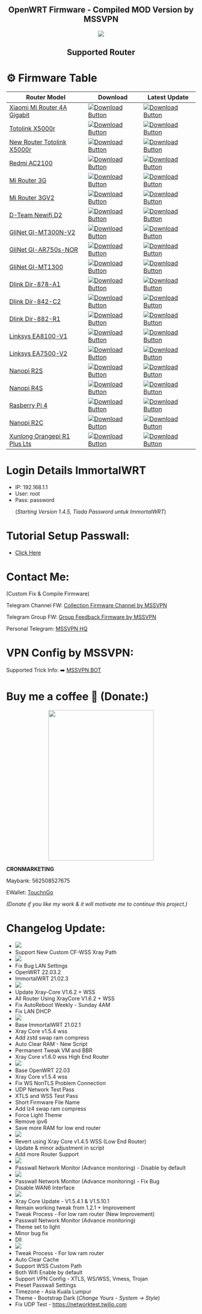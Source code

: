 <h2 align="center">
OpenWRT Firmware - Compiled MOD Version by MSSVPN
</h2>

<p align="center"><img src="https://forum.openwrt.org/uploads/default/original/3X/2/9/2965b316403db302c535cae40139e8c49bbad6e3.png"></p>
<h2 align="center">
Supported Router
</h2>

# ⚙️ Firmware Table
| Router Model | Download | Latest Update |
|--------------|----------|---------------|
| <a href="https://github.com/mssvpn/OpenWRT_by_MSSVPN/tree/main/xiaomi_mi-router-4a-gigabit">Xiaomi Mi Router 4A Gigabit</a>    |[![Download Button](https://img.shields.io/badge/Passwall-MSSVPN-yellow.svg)](https://github.com/mssvpn/OpenWRT_by_MSSVPN/tree/main/xiaomi_mi-router-4a-gigabit)|[![Download Button](https://img.shields.io/badge/Version-1.4.8-blue.svg)](https://github.com/mssvpn/OpenWRT_by_MSSVPN/tree/main/xiaomi_mi-router-4a-gigabit) |
| <a href="https://github.com/mssvpn/OpenWRT_by_MSSVPN/tree/main/totolink_x5000r">Totolink X5000r</a>    |[![Download Button](https://img.shields.io/badge/Passwall-MSSVPN-yellow.svg)](https://github.com/mssvpn/OpenWRT_by_MSSVPN/tree/main/totolink_x5000r)|[![Download Button](https://img.shields.io/badge/Version-1.4.8-blue.svg)](https://github.com/mssvpn/OpenWRT_by_MSSVPN/tree/main/totolink_x5000r) |
| <a href="https://shopee.com.my/TOTOLINK-X5000R-(AX1800)-WiFi-6-MU-MIMO-Gigabit-Wireless-WiFi-Router-OpenWRT-Stock-Firmware-i.234683885.13110314797?xptdk=1953b9a8-c1fe-4f96-a5fa-5397cbacad6c" target="_blank">New Router Totolink X5000r</a>    |[![Download Button](https://img.shields.io/badge/Shopee-Trusted!-orange.svg)](https://shopee.com.my/TOTOLINK-X5000R-(AX1800)-WiFi-6-MU-MIMO-Gigabit-Wireless-WiFi-Router-OpenWRT-Stock-Firmware-i.234683885.13110314797?xptdk=1953b9a8-c1fe-4f96-a5fa-5397cbacad6c)|[![Download Button](https://img.shields.io/badge/Shopee-SPayLater-blue.svg)](https://shopee.com.my/TOTOLINK-X5000R-(AX1800)-WiFi-6-MU-MIMO-Gigabit-Wireless-WiFi-Router-OpenWRT-Stock-Firmware-i.234683885.13110314797?xptdk=1953b9a8-c1fe-4f96-a5fa-5397cbacad6c) |
| <a href="https://github.com/mssvpn/OpenWRT_by_MSSVPN/tree/main/xiaomi_redmi-router-ac2100">Redmi AC2100</a>    |[![Download Button](https://img.shields.io/badge/Passwall-MSSVPN-yellow.svg)](https://github.com/mssvpn/OpenWRT_by_MSSVPN/tree/main/xiaomi_redmi-router-ac2100)|[![Download Button](https://img.shields.io/badge/Version-1.4.8-blue.svg)](https://github.com/mssvpn/OpenWRT_by_MSSVPN/tree/main/xiaomi_redmi-router-ac2100) |
| <a href="https://github.com/mssvpn/OpenWRT_by_MSSVPN/tree/main/xiaomi_mi-router-3g">Mi Router 3G</a>    |[![Download Button](https://img.shields.io/badge/Passwall-MSSVPN-yellow.svg)](https://github.com/mssvpn/OpenWRT_by_MSSVPN/tree/main/xiaomi_mi-router-3g)|[![Download Button](https://img.shields.io/badge/Version-1.4.8-blue.svg)](https://github.com/mssvpn/OpenWRT_by_MSSVPN/tree/main/xiaomi_mi-router-3g) |
| <a href="https://github.com/mssvpn/OpenWRT_by_MSSVPN/tree/main/xiaomi_mi-router-3g-v2">Mi Router 3GV2</a>    |[![Download Button](https://img.shields.io/badge/Passwall-MSSVPN-yellow.svg)](https://github.com/mssvpn/OpenWRT_by_MSSVPN/tree/main/xiaomi_mi-router-3g-v2)|[![Download Button](https://img.shields.io/badge/Version-1.4.8-blue.svg)](https://github.com/mssvpn/OpenWRT_by_MSSVPN/tree/main/xiaomi_mi-router-3g-v2) |
| <a href="https://github.com/mssvpn/OpenWRT_by_MSSVPN/tree/main/d-team_newifi-d2">D-Team Newifi D2</a>    |[![Download Button](https://img.shields.io/badge/Passwall-MSSVPN-yellow.svg)](https://github.com/mssvpn/OpenWRT_by_MSSVPN/tree/main/d-team_newifi-d2)|[![Download Button](https://img.shields.io/badge/Version-1.4.8-blue.svg)](https://github.com/mssvpn/OpenWRT_by_MSSVPN/tree/main/d-team_newifi-d2) |
| <a href="https://github.com/mssvpn/OpenWRT_by_MSSVPN/tree/main/glinet_gl-mt300n-v2">GliNet Gl-MT300N-V2</a>    |[![Download Button](https://img.shields.io/badge/Passwall-MSSVPN-yellow.svg)](https://github.com/mssvpn/OpenWRT_by_MSSVPN/tree/main/glinet_gl-mt300n-v2)|[![Download Button](https://img.shields.io/badge/Version-1.4.8-blue.svg)](https://github.com/mssvpn/OpenWRT_by_MSSVPN/tree/main/glinet_gl-mt300n-v2) |
| <a href="https://github.com/mssvpn/OpenWRT_by_MSSVPN/tree/main/glinet_gl-ar750s-nor">GliNet Gl-AR750s-NOR</a>    |[![Download Button](https://img.shields.io/badge/Passwall-MSSVPN-yellow.svg)](https://github.com/mssvpn/OpenWRT_by_MSSVPN/tree/main/glinet_gl-ar750s-nor)|[![Download Button](https://img.shields.io/badge/Version-1.4.8-blue.svg)](https://github.com/mssvpn/OpenWRT_by_MSSVPN/tree/main/glinet_gl-ar750s-nor) |
| <a href="https://github.com/mssvpn/OpenWRT_by_MSSVPN/tree/main/glinet_gl-mt1300">GliNet Gl-MT1300</a>    |[![Download Button](https://img.shields.io/badge/Passwall-MSSVPN-yellow.svg)](https://github.com/mssvpn/OpenWRT_by_MSSVPN/tree/main/glinet_gl-mt1300)|[![Download Button](https://img.shields.io/badge/Version-1.4.8-blue.svg)](https://github.com/mssvpn/OpenWRT_by_MSSVPN/tree/main/glinet_gl-mt1300) |
| <a href="https://github.com/mssvpn/OpenWRT_by_MSSVPN/tree/main/dlink_dir-878-a1">Dlink Dir-878-A1</a>    |[![Download Button](https://img.shields.io/badge/Passwall-MSSVPN-yellow.svg)](https://github.com/mssvpn/OpenWRT_by_MSSVPN/tree/main/dlink_dir-878-a1)|[![Download Button](https://img.shields.io/badge/Version-1.4.8-blue.svg)](https://github.com/mssvpn/OpenWRT_by_MSSVPN/tree/main/dlink_dir-878-a1) |
| <a href="https://github.com/mssvpn/OpenWRT_by_MSSVPN/tree/main/dlink_dir-842-c2">Dlink Dir-842-C2</a>    |[![Download Button](https://img.shields.io/badge/Passwall-MSSVPN-yellow.svg)](https://github.com/mssvpn/OpenWRT_by_MSSVPN/tree/main/dlink_dir-842-c2)|[![Download Button](https://img.shields.io/badge/Version-1.4.8-blue.svg)](https://github.com/mssvpn/OpenWRT_by_MSSVPN/tree/main/dlink_dir-842-c2) |
| <a href="https://github.com/mssvpn/OpenWRT_by_MSSVPN/tree/main/dlink_dir-882-r1">Dlink Dir-882-R1</a>    |[![Download Button](https://img.shields.io/badge/Passwall-MSSVPN-yellow.svg)](https://github.com/mssvpn/OpenWRT_by_MSSVPN/tree/main/dlink_dir-882-r1)|[![Download Button](https://img.shields.io/badge/Version-1.4.8-blue.svg)](https://github.com/mssvpn/OpenWRT_by_MSSVPN/tree/main/dlink_dir-882-r1) |
| <a href="https://github.com/mssvpn/OpenWRT_by_MSSVPN/tree/main/linksys_ea8100-v1">Linksys EA8100-V1</a>    |[![Download Button](https://img.shields.io/badge/Passwall-MSSVPN-yellow.svg)](https://github.com/mssvpn/OpenWRT_by_MSSVPN/tree/main/linksys_ea8100-v1)|[![Download Button](https://img.shields.io/badge/Version-1.4.8-blue.svg)](https://github.com/mssvpn/OpenWRT_by_MSSVPN/tree/main/linksys_ea8100-v1) |
| <a href="https://github.com/mssvpn/OpenWRT_by_MSSVPN/tree/main/linksys_ea7500-v2">Linksys EA7500-V2</a>    |[![Download Button](https://img.shields.io/badge/Passwall-MSSVPN-yellow.svg)](https://github.com/mssvpn/OpenWRT_by_MSSVPN/tree/main/linksys_ea7500-v2)|[![Download Button](https://img.shields.io/badge/Version-1.4.8-blue.svg)](https://github.com/mssvpn/OpenWRT_by_MSSVPN/tree/main/linksys_ea7500-v2) |
| <a href="https://github.com/mssvpn/OpenWRT_by_MSSVPN/tree/main/nanopi-r2s">Nanopi R2S</a>    |[![Download Button](https://img.shields.io/badge/Passwall+OpenClash+SSRPlus-MSSVPN-yellow.svg)](https://github.com/mssvpn/OpenWRT_by_MSSVPN/tree/main/nanopi-r2s)|[![Download Button](https://img.shields.io/badge/Version-1.4.8-blue.svg)](https://github.com/mssvpn/OpenWRT_by_MSSVPN/tree/main/nanopi-r2s) |
| <a href="https://github.com/mssvpn/OpenWRT_by_MSSVPN/tree/main/nanopi-r4s">Nanopi R4S</a>    |[![Download Button](https://img.shields.io/badge/Passwall+OpenClash+SSRPlus-MSSVPN-yellow.svg)](https://github.com/mssvpn/OpenWRT_by_MSSVPN/tree/main/nanopi-r4s)|[![Download Button](https://img.shields.io/badge/Version-1.4.8-blue.svg)](https://github.com/mssvpn/OpenWRT_by_MSSVPN/tree/main/nanopi-r4s) |
| <a href="https://github.com/mssvpn/OpenWRT_by_MSSVPN/tree/main/rpi-4">Rasberry Pi 4</a>    |[![Download Button](https://img.shields.io/badge/Passwall+OpenClash+SSRPlus-MSSVPN-yellow.svg)](https://github.com/mssvpn/OpenWRT_by_MSSVPN/tree/main/rpi-4)|[![Download Button](https://img.shields.io/badge/Version-1.4.8-blue.svg)](https://github.com/mssvpn/OpenWRT_by_MSSVPN/tree/main/rpi-4) |
| <a href="https://github.com/mssvpn/OpenWRT_by_MSSVPN/tree/main/nanopi-r2c">Nanopi R2C</a>    |[![Download Button](https://img.shields.io/badge/Passwall+OpenClash+SSRPlus-MSSVPN-yellow.svg)](https://github.com/mssvpn/OpenWRT_by_MSSVPN/tree/main/nanopi-r2c)|[![Download Button](https://img.shields.io/badge/Version-1.4.8-blue.svg)](https://github.com/mssvpn/OpenWRT_by_MSSVPN/tree/main/nanopi-r2c) |
| <a href="https://github.com/mssvpn/OpenWRT_by_MSSVPN/tree/main/xunlong_orangepi-r1-plus-lts">Xunlong Orangepi R1 Plus Lts</a>    |[![Download Button](https://img.shields.io/badge/Passwall+OpenClash+SSRPlus-MSSVPN-yellow.svg)](https://github.com/mssvpn/OpenWRT_by_MSSVPN/tree/main/xunlong_orangepi-r1-plus-lts)|[![Download Button](https://img.shields.io/badge/Version-1.4.8-blue.svg)](https://github.com/mssvpn/OpenWRT_by_MSSVPN/tree/main/xunlong_orangepi-r1-plus-lts) |

# Login Details ImmortalWRT
* IP: 192.168.1.1
* User: root
* Pass: password <p></p> (<i>Starting Version 1.4.5, Tiada Password untuk ImmortalWRT</i>)

# Tutorial Setup Passwall:
* <a href="https://telegra.ph/Cara-Setup-Pass-Wall---OpenWRT-21023-08-31">Click Here</a>

# Contact Me:
(Custom Fix & Compile Firmware)<p></p>
Telegram Channel FW: <a href="http://t.me/mssvpn_cfw">Collection Firmware Channel by MSSVPN</a><p></p>
Telegram Group FW: <a href="http://t.me/mssvpn_fw">Group Feedback Firmware by MSSVPN</a><p></p>
Personal Telegram: <a href="http://t.me/mssvpn_hq">MSSVPN HQ</a><p></p>

# VPN Config by MSSVPN:
Supported Trick Info: ➡️ <a href="https://t.me/mssvpn_bot">MSSVPN BOT</a>

# Buy me a coffee 🧋 (Donate:)
<p align="center"><img src="https://telegra.ph/file/42d7bf79b27dc90b1cd69.jpg" width="280" height="400"></p>
<p></p>
<b>CRONMARKETING</b><p></p>
Maybank: 562508527675<p></p>
EWallet: <a href="https://payment.tngdigital.com.my/sc/bDLnAXzAbu">TouchnGo</a><p></p>
<i>(Donate if you like my work & it will motivate me to continue this project.)</i>


# Changelog Update:
* <img src="https://img.shields.io/badge/Version-1.4.8-blue.svg">
* Support New Custom CF-WSS Xray Path 
* <img src="https://img.shields.io/badge/Version-1.4.6-blue.svg">
* Fix Bug LAN Settings
* OpenWRT 22.03.2
* ImmortalWRT 21.02.3 
* <img src="https://img.shields.io/badge/Version-1.4.5-blue.svg">
* Update Xray-Core V1.6.2 + WSS
* All Router Using XrayCore V1.6.2 + WSS
* Fix AutoReboot Weekly - Sunday 4AM
* Fix LAN DHCP
* <img src="https://img.shields.io/badge/Version-1.4.2-blue.svg">
* Base ImmortalWRT 21.02.1
* Xray Core v1.5.4 wss
* Add zstd swap ram compress
* Auto Clear RAM - New Script
* Permanent Tweak VM and BBR
* Xray Core v1.6.0 wss High End Router
* <img src="https://img.shields.io/badge/Version-1.4.1-blue.svg">
* Base OpenWRT 22.03
* Xray Core v1.5.4 wss
* Fix WS NonTLS Problem Connection
* UDP Network Test Pass
* XTLS and WSS Test Pass
* Short Firmware File Name 
* Add lz4 swap ram compress
* Force Light Theme
* Remove ipv6
* Save more RAM for low end router
* <img src="https://img.shields.io/badge/Version-1.3.7-blue.svg">
* Revert using Xray Core v1.4.5 WSS (Low End Router)
* Update & minor adjustment in script
* Add more Router Support
* <img src="https://img.shields.io/badge/Version-1.3.6-blue.svg">
* Passwall Network Monitor (Advance monitoring) - Disable by default
* <img src="https://img.shields.io/badge/Version-1.3.5-blue.svg">
* Passwall Network Monitor (Advance monitoring) - Fix Bug
* Disable WAN6 Interface
* <img src="https://img.shields.io/badge/Version-1.3.4-blue.svg">
* Xray Core Update - V1.5.4.1 & V1.5.10.1
* Remain working tweak from 1.2.1 + Improvement
* Tweak Process - For low ram router (New Improvement)
* Passwall Network Monitor (Advance monitoring)
* Theme set to light
* Minor bug fix
* Dll
* <img src="https://img.shields.io/badge/Version-1.2.1-blue.svg">
* Tweak Process - For low ram router
* Auto Clear Cache
* Support WSS Custom Path
* Both Wifi Enable by default
* Support VPN Config - XTLS, WS/WSS, Vmess, Trojan
* Preset Passwall Settings
* Timezone - Asia Kuala Lumpur
* Theme - Bootstrap Dark
(<i>Change Yours - System -> Style</i>)
* Fix UDP Test - https://networktest.twilio.com
